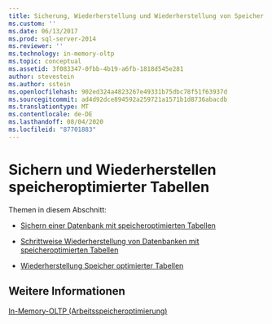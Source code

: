```yaml
---
title: Sicherung, Wiederherstellung und Wiederherstellung von Speicher optimierten Tabellen | Microsoft-Dokumentation
ms.custom: ''
ms.date: 06/13/2017
ms.prod: sql-server-2014
ms.reviewer: ''
ms.technology: in-memory-oltp
ms.topic: conceptual
ms.assetid: 3f083347-0fbb-4b19-a6fb-1818d545e281
author: stevestein
ms.author: sstein
ms.openlocfilehash: 902ed324a4823267e49331b75dbc78f51f63937d
ms.sourcegitcommit: ad4d92dce894592a259721a1571b1d8736abacdb
ms.translationtype: MT
ms.contentlocale: de-DE
ms.lasthandoff: 08/04/2020
ms.locfileid: "87701883"
---
```

# <a name="backup-restore-and-recovery-of-memory-optimized-tables"></a>Sichern und Wiederherstellen speicheroptimierter Tabellen
  Themen in diesem Abschnitt:  
  
-   [Sichern einer Datenbank mit speicheroptimierten Tabellen](../relational-databases/in-memory-oltp/memory-optimized-tables.md)  
  
-   [Schrittweise Wiederherstellung von Datenbanken mit speicheroptimierten Tabellen](../relational-databases/in-memory-oltp/piecemeal-restore-of-databases-with-memory-optimized-tables.md)  
  
-   [Wiederherstellung Speicher optimierter Tabellen](../relational-databases/in-memory-oltp/restore-and-recovery-of-memory-optimized-tables.md)  
  
## <a name="see-also"></a>Weitere Informationen  
 [In-Memory-OLTP &#40;Arbeitsspeicheroptimierung&#41;](../relational-databases/in-memory-oltp/in-memory-oltp-in-memory-optimization.md)  
  
  
